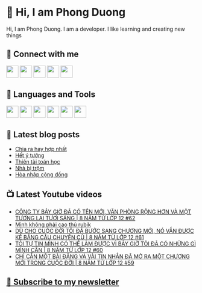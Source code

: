 # 👋 Hi, I am Phong Duong

Hi, I am Phong Duong. I am a developer. I like learning and creating new things

## 🔗 Connect with me
[<img height="32" width="32" src="https://cdn.jsdelivr.net/npm/simple-icons@v3/icons/youtube.svg" />](https://www.youtube.com/channel/UCXykqt3V2-9bYXKWZRcH0rA)
[<img height="32" width="32" src="https://cdn.jsdelivr.net/npm/simple-icons@v3/icons/instagram.svg" />](https://www.instagram.com/phongduonglh)
[<img height="32" width="32" src="https://cdn.jsdelivr.net/npm/simple-icons@v3/icons/twitter.svg" />](https://twitter.com/phongduonglh)
[<img height="32" width="32" src="https://cdn.jsdelivr.net/npm/simple-icons@v3/icons/facebook.svg" />](https://www.facebook.com/phongduonglh)
[<img height="32" width="32" src="https://cdn.jsdelivr.net/npm/simple-icons@v3/icons/linkedin.svg" />](https://www.linkedin.com/in/phongduonglh)

## 🧰 Languages and Tools

[<img height="32" width="32" src="https://cdn.jsdelivr.net/npm/simple-icons@v3/icons/javascript.svg" />](javascript)
[<img height="32" width="32" src="https://cdn.jsdelivr.net/npm/simple-icons@v3/icons/html5.svg" />](html5)
[<img height="32" width="32" src="https://cdn.jsdelivr.net/npm/simple-icons@v3/icons/css3.svg" />](css3)
[<img height="32" width="32" src="https://cdn.jsdelivr.net/npm/simple-icons@v3/icons/node-dot-js.svg" />](nodejs)
[<img height="32" width="32" src="https://cdn.jsdelivr.net/npm/simple-icons@v3/icons/react.svg" />](react)
[<img height="32" width="32" src="https://cdn.jsdelivr.net/npm/simple-icons@v3/icons/vue-dot-js.svg" />](vue)

## 📝 Latest blog posts

<!-- BLOG-POST-LIST:START -->
- [Chia ra hay hợp nhất](https://phongduong.dev/blog/2021/07/chia-ra-hay-hop-nhat/)
- [Hết ý tưởng](https://phongduong.dev/blog/2021/07/het-y-tuong/)
- [Thiên tài toán học](https://phongduong.dev/blog/2021/07/thien-tai-toan-hoc/)
- [Nhà bị trộm](https://phongduong.dev/blog/2021/07/nha-bi-trom/)
- [Hòa nhập cộng đồng](https://phongduong.dev/blog/2021/07/hoa-nhap-cong-dong/)
<!-- BLOG-POST-LIST:END -->

## 📺 Latest Youtube videos

<!-- YOUTUBE-VIDEO-LIST:START -->
- [CÔNG TY BÂY GIỜ ĐÃ CÓ TÊN MỚI, VĂN PHÒNG RỘNG HƠN VÀ MỘT TƯƠNG LAI TƯƠI SÁNG | 8 NĂM TỪ LỚP 12 #62](https://www.youtube.com/watch?v=D_Oxl8cSOEA)
- [Mình không phải cao thủ rubik](https://www.youtube.com/watch?v=iKu017nXLjo)
- [DÙ CHO CUỘC ĐỜI TÔI ĐÃ BƯỚC SANG CHƯƠNG MỚI, NÓ VẪN ĐƯỢC KỂ BẰNG CÂU CHUYỆN CŨ | 8 NĂM TỪ LỚP 12 #61](https://www.youtube.com/watch?v=XxSlGFGMASo)
- [TÔI TỰ TIN MÌNH CÓ THỂ LÀM ĐƯỢC VÌ BÂY GIỜ TÔI ĐÃ CÓ NHỮNG GÌ MÌNH CẦN | 8 NĂM TỪ LỚP 12 #60](https://www.youtube.com/watch?v=oKxyRE9gNho)
- [CHỈ CẦN MỘT BÀI ĐĂNG VÀ VÀI TIN NHẮN ĐÃ MỞ RA MỘT CHƯƠNG MỚI TRONG CUỘC ĐỜI | 8 NĂM TỪ LỚP 12 #59](https://www.youtube.com/watch?v=G0bHLebtfD4)
<!-- YOUTUBE-VIDEO-LIST:END -->

## [💌 Subscribe to my newsletter](https://koogio.substack.com/)
